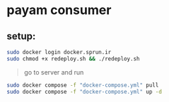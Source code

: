 # payam consumer 

## setup:
```bash 
sudo docker login docker.sprun.ir
sudo chmod +x redeploy.sh && ./redeploy.sh
```

> go to server and run

```bash
sudo docker compose -f "docker-compose.yml" pull
sudo docker compose -f "docker-compose.yml" up -d
```